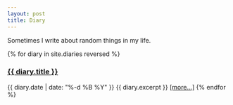 ```yaml
---
layout: post
title: Diary
---
```


Sometimes I write about random things in my life.


{% for diary in site.diaries reversed %}
### <a href="{{ diary.url }}">{{ diary.title }}</a>
{{ diary.date | date: "%-d %B %Y" }}
{{ diary.excerpt }}
<a href="{{ diary.url }}">\[more...\]</a>
{% endfor %}
